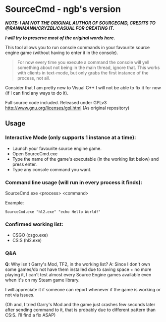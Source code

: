 SourceCmd - ngb's version
=========
***NOTE: I AM NOT THE ORIGINAL AUTHOR OF SOURCECMD, CREDITS TO @RANNMANN/CRYZBL/CASUAL FOR CREATING IT.***

***I will try to preserve most of the original words here.***

This tool allows you to run console commands in your favourite source engine game (without having to enter it in the console).

> For now every time you execute a command the console will yell something about not being in the main thread, ignore that.
> This works with clients in text-mode, but only grabs the first instance of the process, not all.

Consider that I am pretty new to Visual C++ I will not be able to fix it for now (if I can find any ways to do it).

Full source code included.
Released under GPLv3 http://www.gnu.org/licenses/gpl.html (As original repository)

Usage
-------

### Interactive Mode (only supports 1 instance at a time):
* Launch your favourite source engine game. 
* Open SourceCmd.exe
* Type the name of the game's executable (in the working list below) and press enter.
* Type any console command you want.


### Command line usage (will run in every process it finds):
SourceCmd.exe \<process\> \<command\>

Example:

    SourceCmd.exe "hl2.exe" "echo Hello World!"

### Confirmed working list:
* CSGO (csgo.exe)
* CS:S (hl2.exe)

### Q&A
**Q**: Why isn't Garry's Mod, TF2, <insert any Source Engine games> in the working list?
A: Since I don't own some games/do not have them installed due to saving space + no more playing it, I can't test almost every Source Engine games available even when it's on my Steam game library.

I will appreciate it if someone can report whenever if the game is working or not via issues.

(Oh and, I tried Garry's Mod and the game just crashes few seconds later after sending command to it, that is probably due to different pattern than CS:S. I'll find a fix ASAP)

